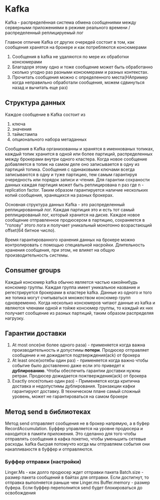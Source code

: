 # Kafka

Kafka - распределённая система обмена сообщениями между серверными приложениями в режиме реального времени / распределенный реплицируемый лог

Главное отличие Kafka от других очередей состоит в том,
как сообщения хранятся на брокере и как потребляются консюмерами

1. Сообщения в kafka не удаляются по мере их обработки консюмерами
2. Благодоря этому одно и тоже сообщение может быть обработанно сколько угодно раз
   разными консюмерами и разных контекстах.
3. Прочитать сообщения можно с определенного места(НАпример когда неправильно
   обработали сообщения, можем сдвинуться назад и вычитать еще раз)

## Структура данных

Каждое сообщение в Kafka состоит из

1. ключа
2. значения
3. таймстампа
4. опционального набора метаданных

Сообщения в Kafka организованны и хранятся в именнованых топиках,
каждый топик хранится в одной или более партиций, распределенных между брокерами
внутри одного кластера.
Когда новое сообщение добавляется в топик на самом деле оно записывается в одну
из партиций топика.
Сообщения с одинаковыми ключами всегда записываются в одну и туже партицию,
тем самым гарантируя очередность или порядок записи и чтения.
Для гарантии сохраности данных каждая партиция может быть реплицирована n раз
где n - replication factor. Таким образом гарантируется наличие нескольких
копий сообщения, хранящихся на разных брокерах.

Основная структура данных Kafka - это распределенный реплицированный лог.
Каждая партиция это и есть тот самый реплицированый лог, который хранится на диске.
Каждое новое сообщение отправленное продюсером в партицию, сохраняется в "голову"
этого лога и получает уникальный монотонно возрастающий offset(64 битное число).

Время гарантированного хранения данных на брокере можно контролировать
с помощью специальной насройки. Длительность хранения сообщения, при этом, не влияет на общую производительность системы.

## Consumer groups

Каждый консюмер kafka обычно является частью какойнибудь консюмер группы.
Каждая группа имеет уникальное название и регестрируется брокерами в кластере kafka.
Данные из одного и того же топика могут считываться множеством консюмер групп одновременно.
Когда несколько консюмеров читают данные из kafka и являются членами одной и тойже
консюмер группы, то каждый их них получает сообщение из разных партиций,
таким образом распределяя нагрузку.

## Гарантии доставки

1. At most once(не более одного раза) - применяется когда важна производительность и допустимы **потери**.
   Продюсер отправляет сообщение и не дожидается подтверждения(ack) от брокера
2. At least once(хотябы один раз) - применяется когда важно чтобы событие было доставленно даже если это приведет к **дублированию**.
   Чтобы обеспечить гарантии доставки нужны ретраи. Продюсер дожидается пожтверждения(ack) от брокера
3. Exactly once(только один раз) - Применяется когда критична доставка и недопустимы дублирования.
   Транзакции кафки гарантируют доставку.
   В техническом плане самый сложный уровень, может не гарантироваться на самом брокере

## Метод send в библиотеках

Метод send отправляет сообщения не в брокер напрямую, а в буфер RecordAccumulation.
Буффер управляется на уровне продюсера и находится в памяти приложения.
Это сделанно для того чтобы отправлять сообщения в кафка покетно, чтобы уменьшить сетевые расходы.
kafka бысрая потомучто когда мы отправляем события они накапливаюстя в буффер и отправляются.

### Буффер отправки (настройки)

Linger.Ms - как долго продюсер ждет отправки пакета
Batch.size - размер пакета сообщений в байтах для оптравки. Если достигнут, то отправка выполняется раньше чем Linger.ms
Buffer.memory - размер буфера. Если буффер переполнится send будет блокироваться до освобождения
